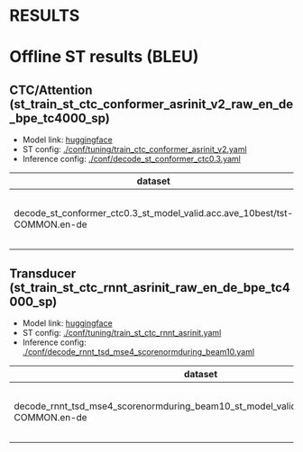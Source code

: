 # RESULTS

# Offline ST results (BLEU)

## CTC/Attention (st_train_st_ctc_conformer_asrinit_v2_raw_en_de_bpe_tc4000_sp)

- Model link: [huggingface]()
- ST config: [./conf/tuning/train_ctc_conformer_asrinit_v2.yaml](./conf/train_ctc_conformer_asrinit_v2.yaml)
- Inference config: [./conf/decode_st_conformer_ctc0.3.yaml](./conf/decode_st_conformer_ctc0.3.yaml)

|dataset|score|verbose_score|
|---|---|---|
|decode_st_conformer_ctc0.3_st_model_valid.acc.ave_10best/tst-COMMON.en-de|28.6|61.8/35.1/22.2/14.5 (BP = 0.988 ratio = 0.988 hyp_len = 51068 ref_len = 51699)|

## Transducer (st_train_st_ctc_rnnt_asrinit_raw_en_de_bpe_tc4000_sp)

- Model link: [huggingface]()
- ST config: [./conf/tuning/train_st_ctc_rnnt_asrinit.yaml](./conf/train_st_ctc_rnnt_asrinit.yaml)
- Inference config: [./conf/decode_rnnt_tsd_mse4_scorenormduring_beam10.yaml](./conf/decode_rnnt_tsd_mse4_scorenormduring_beam10.yaml)

|dataset|score|verbose_score|
|---|---|---|
|decode_rnnt_tsd_mse4_scorenormduring_beam10_st_model_valid.loss.ave_10best/tst-COMMON.en-de|27.6|60.2/33.6/21.0/13.7 (BP = 0.998 ratio = 0.998 hyp_len = 51602 ref_len = 51699)|
